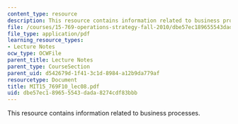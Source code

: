 ```yaml
---
content_type: resource
description: This resource contains information related to business processes.
file: /courses/15-769-operations-strategy-fall-2010/dbe57ec189655543dada8274cdf83bbb_MIT15_769F10_lec08.pdf
file_type: application/pdf
learning_resource_types:
- Lecture Notes
ocw_type: OCWFile
parent_title: Lecture Notes
parent_type: CourseSection
parent_uid: d542679d-1f41-3c1d-8984-a12b9da779af
resourcetype: Document
title: MIT15_769F10_lec08.pdf
uid: dbe57ec1-8965-5543-dada-8274cdf83bbb
---
```

This resource contains information related to business processes.